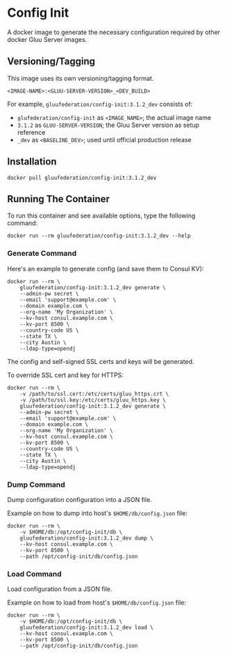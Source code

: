 # Config Init

A docker image to generate the necessary configuration required by other docker Gluu Server images.

## Versioning/Tagging

This image uses its own versioning/tagging format.

    <IMAGE-NAME>:<GLUU-SERVER-VERSION>_<DEV_BUILD>

For example, `gluufederation/config-init:3.1.2_dev` consists of:

- `glufederation/config-init` as `<IMAGE_NAME>`; the actual image name
- `3.1.2` as `GLUU-SERVER-VERSION`; the Gluu Server version as setup reference
- `_dev` as `<BASELINE_DEV>`; used until official production release

## Installation

    docker pull gluufederation/config-init:3.1.2_dev

## Running The Container

To run this container and see available options, type the following command:

    docker run --rm gluufederation/config-init:3.1.2_dev --help

### Generate Command

Here's an example to generate config (and save them to Consul KV):

```
docker run --rm \
    gluufederation/config-init:3.1.2_dev generate \
    --admin-pw secret \
    --email 'support@example.com' \
    --domain example.com \
    --org-name 'My Organization' \
    --kv-host consul.example.com \
    --kv-port 8500 \
    --country-code US \
    --state TX \
    --city Austin \
    --ldap-type=opendj
```

The config and self-signed SSL certs and keys will be generated.

To override SSL cert and key for HTTPS:

```
docker run --rm \
    -v /path/to/ssl.cert:/etc/certs/gluu_https.crt \
    -v /path/to/ssl.key:/etc/certs/gluu_https.key \
    gluufederation/config-init:3.1.2_dev generate \
    --admin-pw secret \
    --email 'support@example.com' \
    --domain example.com \
    --org-name 'My Organization' \
    --kv-host consul.example.com \
    --kv-port 8500 \
    --country-code US \
    --state TX \
    --city Austin \
    --ldap-type=opendj
```

### Dump Command

Dump configuration configuration into a JSON file.

Example on how to dump into host's `$HOME/db/config.json` file:

```
docker run --rm \
    -v $HOME/db:/opt/config-init/db \
    gluufederation/config-init:3.1.2_dev dump \
    --kv-host consul.example.com \
    --kv-port 8500 \
    --path /opt/config-init/db/config.json
```

### Load Command

Load configuration from a JSON file.

Example on how to load from host's `$HOME/db/config.json` file:

```
docker run --rm \
    -v $HOME/db:/opt/config-init/db \
    gluufederation/config-init:3.1.2_dev load \
    --kv-host consul.example.com \
    --kv-port 8500 \
    --path /opt/config-init/db/config.json
```
